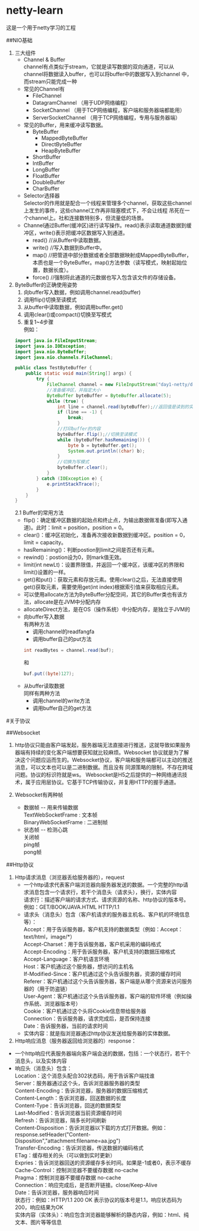 # netty-learn
这是一个用于netty学习的工程

##NIO基础
1. 三大组件  
   + Channel & Buffer  
     channel有点类似于stream，它就是读写数据的双向通道，可以从channel将数据读入buffer，也可以将buffer中的数据写入到channel
     中，而stream只能完成一种
   + 常见的Channel有  
       + FileChannel  
       + DatagramChannel （用于UDP网络编程）
       + SocketChannel    （用于TCP网络编程，客户端和服务器端都能用）
       + ServerSocketChannel  （用于TCP网络编程，专用与服务器端）
   + 常见的Buffer，用来缓冲读写数据。
     + ByteBuffer
       + MappedByteBuffer
       + DirectByteBuffer
       + HeapByteBuffer
     + ShortBuffer
     + IntBuffer
     + LongBuffer
     + FloatBuffer
     + DoubleBuffer
     + CharBuffer
   + Selector选择器  
      Selector的作用就是配合一个线程来管理多个channel，获取这些channel上发生的事件，这些channel工作再非阻塞模式下，不会让线程
      吊死在一个channel上。社和连接数特别多，但流量低的场景。
   + Channel通过Buffer(缓冲区)进行读写操作。read()表示读取通道数据到缓冲区，write()表示把缓冲区数据写入到通道。
     + read()  //从Buffer中读取数据。
     + write() //写入数据到Buffer中。
     + map()   //把管道中部分数据或者全部数据映射成MappedByteBuffer，本质也是一个ByteBuffer。map()方法参数（读写模式，映射起始位置，数据长度）。
     + force() //强制将此通道的元数据也写入包含该文件的存储设备。
2. ByteBuffer的正确使用姿势  
   1. 向buffer写入数据，例如调用channel.read(buffer)  
   2. 调用flip()切换至读模式  
   3. 从buffer中读取数据，例如调用buffer.get()  
   4. 调用clear()或compact()切换至写模式  
   5. 重复1~4步骤  
   例如：  
   ```java
   import java.io.FileInputStream;
   import java.io.IOException;
   import java.nio.ByteBuffer;
   import java.nio.channels.FileChannel;
   
   public class TestByteBuffer {
       public static void main(String[] args) {
           try {
               FileChannel channel = new FileInputStream("day1-netty/data.txt").getChannel();
               //准备缓冲区，并指定大小
               ByteBuffer byteBuffer = ByteBuffer.allocate(5);
               while (true) {
                   int line = channel.read(byteBuffer);//返回值是读到的实际字节数，如果是-1表示eos，
                   if (line == -1) {
                       break;
                   }
                   //打印buffer的内容
                   byteBuffer.flip();//切换至读模式
                   while (byteBuffer.hasRemaining()) {
                       byte b = byteBuffer.get();
                       System.out.println((char) b);
                   }
                   //切换为写模式
                   byteBuffer.clear();
               }
           } catch (IOException e) {
               e.printStackTrace();
           }
       }
   }
   ```
   2.1 Buffer的常用方法  
      + flip()：确定缓冲区数据的起始点和终止点，为输出数据做准备(即写入通道)。此时：limit = position，position = 0。
      + clear()：缓冲区初始化，准备再次接收新数据到缓冲区。position = 0，limit = capacity。
      + hasRemaining()：判断postion到limit之间是否还有元素。
      + rewind()：postion设为0，则mark值无效。
      + limit(int newLt)：设置界限值，并返回一个缓冲区，该缓冲区的界限和limit()设置的一样。
      + get()和put()：获取元素和存放元素。使用clear()之后，无法直接使用get()获取元素，需要使用get(int index)根据索引值来获取相应元素。
      + 可以使用allocate方法为ByteBuffer分配空间，其它的Buffer类也有该方法，allocate是在JVM中分配内存
      + allocateDirect方法，是在OS（操作系统）中分配内存，是独立于JVM的
      + 向buffer写入数据  
        有两种方法  
        + 调用channel的readfangfa
        + 调用buffer自己的put方法
        ```java
        int readBytes = channel.read(buf);
        ```
        和  
        ```java
        buf.put((byte)127);
        ```
      + 从buffer读取数据  
        同样有两种方法  
        + 调用channel的write方法
        + 调用buffer自己的get方法


#关于协议

##Websocket
1. http协议只能由客户端发起，服务器端无法直接进行推送，这就导致如果服务器端有持续的变化客户端想要获知就比较麻烦。Websocket
   协议就是为了解决这个问题应运而生的。Websocket协议，客户端和服务端都可以主动的推送消息，可以文本也可以是二进制数据。而且没有
   同源策略的限制，不存在跨域问题。协议的标识符就是ws。
   Websocket是H5之后提供的一种网络通讯技术，属于应用层协议。它基于TCP传输协议，并复用HTTP的握手通道。
   
2. Websocket有两种帧
   + 数据帧 -- 用来传输数据  
     TextWebSocketFrame : 文本帧  
     BinaryWebSocketFrame : 二进制帧
   + 状态帧 -- 检测心跳  
     关闭帧  
     ping帧  
     pong帧  
     
     
     
     
##Http协议
1. Http请求消息（浏览器丢给服务器的），request  
   * 一个http请求代表客户端浏览器向服务器发送的数据。一个完整的http请求消息包含一个请求行，若干个消息头（请求头），换行，实体内容  
     请求行：描述客户端的请求方式、请求资源的名称、http协议的版本号。例如：GET/BOOK/JAVA.HTML HTTP/1.1
   * 请求头（消息头）包含（客户机请求的服务器主机名、客户机的环境信息等）：  
     Accept：用于告诉服务器，客户机支持的数据类型（例如：Accept：text/html，image/*）  
     Accept-Charset：用于告诉服务器，客户机采用的编码格式  
     Accept-Encoding：用于告诉服务器，客户机支持的数据压缩格式
     Accept-Language：客户机语言环境  
     Host：客户机通过这个服务器，想访问的主机名  
     If-Modified-Since：客户机通过这个头告诉服务器，资源的缓存时间  
     Referer：客户机通过这个头告诉服务器，客户端是从哪个资源来访问服务器的（用于防盗链）  
     User-Agent：客户机通过这个头告诉服务器，客户端的软件环境（例如操作系统、浏览器版本号）  
     Cookie：客户机通过这个头将Cookie信息带给服务器  
     Connection：告诉服务器，请求完成后，是否保持连接  
     Date：告诉服务器，当前的请求时间  
   * 实体内容：就是指浏览器通过http协议发送给服务器的实体数据。
2.  Http响应消息（服务器返回给浏览器的）response：  
   * 一个http响应代表服务器端向客户端会送的数据，包括：一个状态行，若干个消息头，以及实体内容
   * 响应头（消息头）包含：  
     Location：这个消息头配合302状态码，用于告诉客户端找谁  
     Server：服务器通过这个头，告诉浏览器服务器的类型  
     Content-Encoding：告诉浏览器，服务器的数据压缩格式  
     Content-Length：告诉浏览器，回送数据的长度  
     Content-Type：告诉浏览器，回送的数据类型  
     Last-Modified：告诉浏览器当前资源缓存时间  
     Refresh：告诉浏览器，隔多长时间刷新  
     Content-Disposition：告诉浏览器以下载的方式打开数据。例如：response.setHeader("Content-Disposition","attachment:filename=aa.jpg")  
     Transfer-Encoding：告诉浏览器，传送数据的编码格式  
     ETag：缓存相关的头（可以做到实时更新）  
     Expries：告诉浏览器回送的资源缓存多长时间。如果是-1或者0，表示不缓存  
     Cache-Control：控制浏览器不要缓存数据 no-cache  
     Pragma：控制浏览器不要缓存数据 no-cache  
     Connection：响应完成后，是否断开链接。close/Keep-Alive  
     Date：告诉浏览器，服务器响应时间  
     状态行：例如：HTTP/1.1 200 OK 表示协议的版本号是1.1，响应状态码为200，响应结果为OK  
     实体内容（实体头）：响应包含浏览器能够解析的静态内容，例如：html、纯文本、图片等等信息  
   





